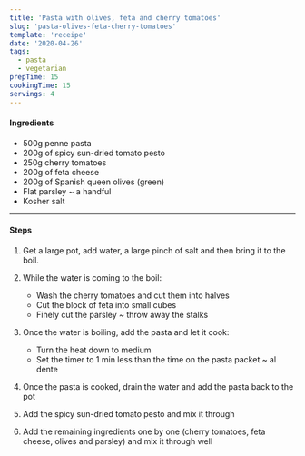 ```yaml
---
title: 'Pasta with olives, feta and cherry tomatoes'
slug: 'pasta-olives-feta-cherry-tomatoes'
template: 'receipe'
date: '2020-04-26'
tags:
  - pasta
  - vegetarian
prepTime: 15
cookingTime: 15
servings: 4
---
```


#### Ingredients

- 500g penne pasta
- 200g of spicy sun-dried tomato pesto
- 250g cherry tomatoes
- 200g of feta cheese
- 200g of Spanish queen olives (green)
- Flat parsley ~ a handful
- Kosher salt

---

#### Steps

1. Get a large pot, add water, a large pinch of salt and then bring it to the boil.
2. While the water is coming to the boil:

   - Wash the cherry tomatoes and cut them into halves
   - Cut the block of feta into small cubes
   - Finely cut the parsley ~ throw away the stalks

3. Once the water is boiling, add the pasta and let it cook:

   - Turn the heat down to medium
   - Set the timer to 1 min less than the time on the pasta packet ~ al dente

4. Once the pasta is cooked, drain the water and add the pasta back to the pot
5. Add the spicy sun-dried tomato pesto and mix it through
6. Add the remaining ingredients one by one (cherry tomatoes, feta cheese, olives and parsley) and mix it through well
